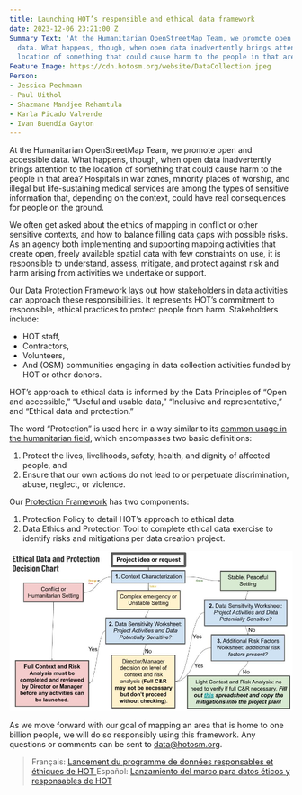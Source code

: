 ```yaml
---
title: Launching HOT’s responsible and ethical data framework
date: 2023-12-06 23:21:00 Z
Summary Text: 'At the Humanitarian OpenStreetMap Team, we promote open and accessible
  data. What happens, though, when open data inadvertently brings attention to the
  location of something that could cause harm to the people in that area? '
Feature Image: https://cdn.hotosm.org/website/DataCollection.jpeg
Person:
- Jessica Pechmann
- Paul Uithol
- Shazmane Mandjee Rehamtula
- Karla Picado Valverde
- Ivan Buendía Gayton
---
```


At the Humanitarian OpenStreetMap Team, we promote open and accessible data. What happens, though, when open data inadvertently brings attention to the location of something that could cause harm to the people in that area? Hospitals in war zones, minority places of worship, and illegal but life-sustaining medical services are among the types of sensitive information that, depending on the context, could have real consequences for people on the ground. 

We often get asked about the ethics of mapping in conflict or other sensitive contexts, and how to balance filling data gaps with possible risks. As an agency both implementing and supporting mapping activities that create open, freely available spatial data with few constraints on use, it is responsible to understand, assess, mitigate, and protect against risk and harm arising from activities we undertake or support. 

Our Data Protection Framework lays out how stakeholders in data activities can approach these responsibilities. It represents HOT’s commitment to responsible, ethical practices to protect people from harm. Stakeholders include: 
* HOT staff,
* Contractors,
* Volunteers,
* And (OSM) communities engaging in data collection activities funded by HOT or other donors.

HOT’s approach to ethical data is informed by the Data Principles of “Open and accessible,” “Useful and usable data,” “Inclusive and representative,” and “Ethical data and protection.”

The word “Protection” is used here in a way similar to its [common usage in the humanitarian field](https://www.unocha.org/es/themes/protection), which encompasses two basic definitions:
1. Protect the lives, livelihoods, safety, health, and dignity of affected people, and
2. Ensure that our own actions do not lead to or perpetuate discrimination, abuse, neglect, or violence.

Our [Protection Framework](https://github.com/hotosm/data_protection_project/) has two components:
1. Protection Policy to detail HOT’s approach to ethical data.
2. Data Ethics and Protection Tool to complete ethical data exercise to identify risks and mitigations per data creation project. 

![HOT Ethical Data & Protection Decision Chart](https://github.com/hotosm/data_protection_project/raw/main/images/Ethical_Data_and_Protection_Decision_Flowchart.jpg "HOT Ethical Data & Protection Decision Chart")

As we move forward with our goal of mapping an area that is home to one billion people, we will do so responsibly using this framework. Any questions or comments can be sent to [data@hotosm.org](data@hotosm.org). 

> Français: [Lancement du programme de données responsables et éthiques de HOT ](hotosm.org/updates/lancement-du-programme-de-donnees-responsables-et-ethiques-de-hot/)
> Español: [Lanzamiento del marco para datos éticos y responsables de HOT](hotosm.org/updates/lanzamiento-del-marco-para-datos-eticos-y-responsables-de-hot/)